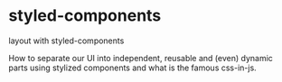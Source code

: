# styled-components
layout with styled-components

How to separate our UI into independent, reusable and (even) dynamic parts using stylized components and what is the famous css-in-js.
